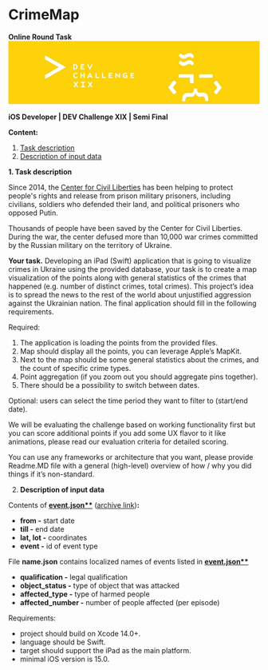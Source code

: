 # CrimeMap

**Online Round Task![](Aspose.Words.e3d81a74-2281-4c46-9463-ab835c4dee6f.001.jpeg)**

**iOS Developer | DEV Challenge XIX | Semi Final**

**Content:**

1. [Task description](#_page0_x72.00_y370.88)
1. [Description of input data](#_page1_x72.00_y173.82)

**1<a name="_page0_x72.00_y370.88"></a>. Task description**

Since 2014, the [Center for Civil Liberties](https://ccl.org.ua/en/about-the-ccl/) has been helping to protect people's rights and release from prison military prisoners, including civilians, soldiers who defended their land, and political prisoners who opposed Putin.

Thousands of people have been saved by the Center for Civil Liberties. During the war, the center defused more than 10,000 war crimes committed by the Russian military on the territory of Ukraine.

**Your task.** Developing an iPad (Swift) application that is going to visualize crimes in Ukraine using the provided database, your task is to create a map visualization of the points along with general statistics of the crimes that happened (e.g. number of distinct crimes, total crimes). This project’s idea is to spread the news to the rest of the world about unjustified aggression against the Ukrainian nation. The final application should fill in the following requirements.

Required:

1. The application is loading the points from the provided files.
1. Map should display all the points, you can leverage Apple’s MapKit.
1. Next to the map should be some general statistics about the crimes, and the count of specific crime types.
1. Point aggregation (if you zoom out you should aggregate pins together).
1. There should be a possibility to switch between dates.

Optional: users can select the time period they want to filter to (start/end date).

We will be evaluating the challenge based on working functionality first but you can score additional points if you add some UX flavor to it like animations, please read our evaluation criteria for detailed scoring.

You can use any frameworks or architecture that you want, please provide Readme.MD file with a general (high-level) overview of how / why you did things if it’s non-standard.

2. **Description<a name="_page1_x72.00_y173.82"></a> of input data**

Contents of **[event.json**](https://drive.google.com/file/d/1v4aU2RnUcFL9MlEC7wLikn_fIjrfJlFl/view?usp=sharing)** ([archive link](https://drive.google.com/file/d/1v4aU2RnUcFL9MlEC7wLikn_fIjrfJlFl/view?usp=sharing))**:**

- **from -** start date
- **till -** end date
- **lat, lot -** coordinates
- **event -** id of event type

File **name.json** contains localized names of events listed in **[event.json**](https://drive.google.com/file/d/1v4aU2RnUcFL9MlEC7wLikn_fIjrfJlFl/view?usp=sharing)**

- **qualification -** legal qualification
- **object\_status -** type of object that was attacked
- **affected\_type -** type of harmed people
- **affected\_number -** number of people affected (per episode)

Requirements:

- project should build on Xcode 14.0+.
- language should be Swift.
- target should support the iPad as the main platform.
- minimal iOS version is 15.0.

